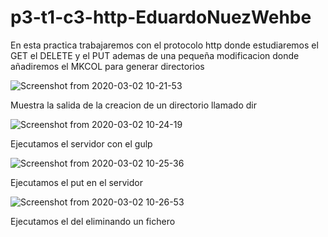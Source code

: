 # p3-t1-c3-http-EduardoNuezWehbe




En esta practica trabajaremos con el protocolo http donde estudiaremos el GET el DELETE y el PUT ademas de una pequeña modificacion donde añadiremos el MKCOL para generar directorios


![Screenshot from 2020-03-02 10-21-53](https://user-images.githubusercontent.com/56004081/75667570-ce456100-5c6f-11ea-8800-b3c1a8e72f66.png)



Muestra la salida de la creacion de un directorio llamado dir


![Screenshot from 2020-03-02 10-24-19](https://user-images.githubusercontent.com/56004081/75667697-fe8cff80-5c6f-11ea-8018-a0f49463adbb.png)

Ejecutamos el servidor con el gulp

![Screenshot from 2020-03-02 10-25-36](https://user-images.githubusercontent.com/56004081/75667831-2d0ada80-5c70-11ea-856d-590251065897.png)


Ejecutamos el put en el servidor

![Screenshot from 2020-03-02 10-26-53](https://user-images.githubusercontent.com/56004081/75667908-59bef200-5c70-11ea-9010-1f803c08f0d2.png)

Ejecutamos el del eliminando un fichero





